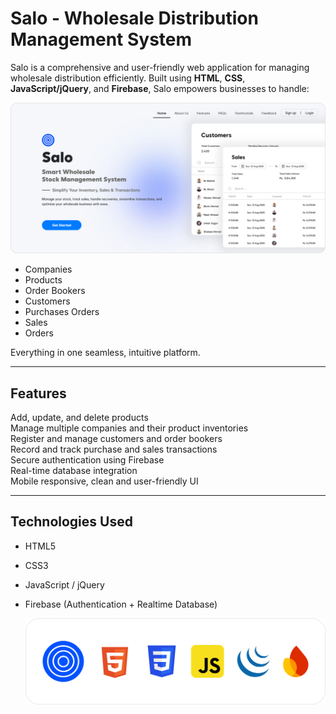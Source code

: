 # Salo - Wholesale Distribution Management System

Salo is a comprehensive and user-friendly web application for managing wholesale distribution efficiently. Built using **HTML**, **CSS**, **JavaScript/jQuery**, and **Firebase**, Salo empowers businesses to handle:

![Landing Page](outputimages/landingpage.png)

- Companies  
- Products
- Order Bookers 
- Customers
- Purchases Orders
- Sales  
- Orders  

Everything in one seamless, intuitive platform.

---

## Features

Add, update, and delete products  
Manage multiple companies and their product inventories  
Register and manage customers and order bookers  
Record and track purchase and sales transactions  
Secure authentication using Firebase  
Real-time database integration  
Mobile responsive, clean and user-friendly UI

---

## Technologies Used

- HTML5  
- CSS3  
- JavaScript / jQuery  
- Firebase (Authentication + Realtime Database)

  ![Landing Page](outputimages/tools.png)

